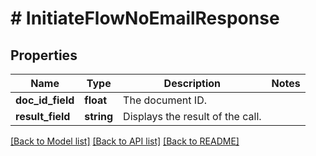 # # InitiateFlowNoEmailResponse

## Properties

Name | Type | Description | Notes
------------ | ------------- | ------------- | -------------
**doc_id_field** | **float** | The document ID. |
**result_field** | **string** | Displays the result of the call. |

[[Back to Model list]](../../README.md#models) [[Back to API list]](../../README.md#endpoints) [[Back to README]](../../README.md)
